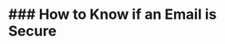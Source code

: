 # ### **How to Know if an Email is Secure**
<!--stackedit_data:
eyJoaXN0b3J5IjpbLTc4ODM3NzU5MSwtMTY5MjMzNzAzMiwxOT
ExODUwNzkyXX0=
-->